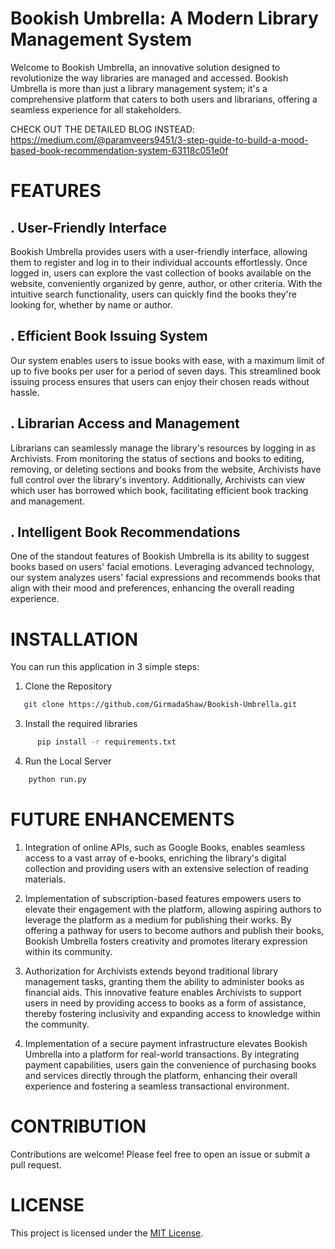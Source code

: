 
# Bookish Umbrella: A Modern Library Management System
Welcome to Bookish Umbrella, an innovative solution designed to revolutionize the way libraries are managed and accessed. Bookish Umbrella is more than just a library management system; it's a comprehensive platform that caters to both users and librarians, offering a seamless experience for all stakeholders.

CHECK OUT THE DETAILED BLOG INSTEAD: https://medium.com/@paramveers9451/3-step-guide-to-build-a-mood-based-book-recommendation-system-63118c051e0f
# FEATURES

## .  User-Friendly Interface
Bookish Umbrella provides users with a user-friendly interface, allowing them to register and log in to their individual accounts effortlessly. Once logged in, users can explore the vast collection of books available on the website, conveniently organized by genre, author, or other criteria. With the intuitive search functionality, users can quickly find the books they're looking for, whether by name or author.

## . Efficient Book Issuing System
Our system enables users to issue books with ease, with a maximum limit of up to five books per user for a period of seven days. This streamlined book issuing process ensures that users can enjoy their chosen reads without hassle.

## . Librarian Access and Management
Librarians can seamlessly manage the library's resources by logging in as Archivists. From monitoring the status of sections and books to editing, removing, or deleting sections and books from the website, Archivists have full control over the library's inventory. Additionally, Archivists can view which user has borrowed which book, facilitating efficient book tracking and management.

## . Intelligent Book Recommendations
One of the standout features of Bookish Umbrella is its ability to suggest books based on users' facial emotions. Leveraging advanced technology, our system analyzes users' facial expressions and recommends books that align with their mood and preferences, enhancing the overall reading experience.


# INSTALLATION

You can run this application in 3 simple steps:

1. Clone the Repository

```bash
   git clone https://github.com/GirmadaShaw/Bookish-Umbrella.git
```

3. Install the required libraries

```bash      
      pip install -r requirements.txt
```

4. Run the Local Server

```bash
    python run.py
```
# FUTURE ENHANCEMENTS 

1. Integration of online APIs, such as Google Books, enables seamless access to a vast array of e-books, enriching the library's digital collection and providing users with an extensive selection of reading materials.

2. Implementation of subscription-based features empowers users to elevate their engagement with the platform, allowing aspiring authors to leverage the platform as a medium for publishing their works. By offering a pathway for users to become authors and publish their books, Bookish Umbrella fosters creativity and promotes literary expression within its community.

3. Authorization for Archivists extends beyond traditional library management tasks, granting them the ability to administer books as financial aids. This innovative feature enables Archivists to support users in need by providing access to books as a form of assistance, thereby fostering inclusivity and expanding access to knowledge within the community. 

4. Implementation of a secure payment infrastructure elevates Bookish Umbrella into a platform for real-world transactions. By integrating payment capabilities, users gain the convenience of purchasing books and services directly through the platform, enhancing their overall experience and fostering a seamless transactional environment.

# CONTRIBUTION 
Contributions are welcome! Please feel free to open an issue or submit a pull request.

# LICENSE

This project is licensed under the [MIT License](LICENSE).
